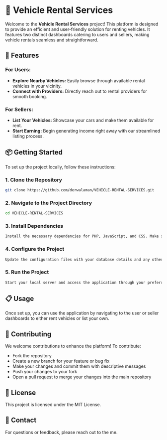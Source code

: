 # 🚗 Vehicle Rental Services

Welcome to the **Vehicle Rental Services** project! This platform is designed to provide an efficient and user-friendly solution for renting vehicles. It features two distinct dashboards catering to users and sellers, making vehicle rentals seamless and straightforward.

## 🌟 Features

### For Users:
- **Explore Nearby Vehicles:** Easily browse through available rental vehicles in your vicinity.
- **Connect with Providers:** Directly reach out to rental providers for smooth booking.

### For Sellers:
- **List Your Vehicles:** Showcase your cars and make them available for rent.
- **Start Earning:** Begin generating income right away with our streamlined listing process.

## 📦 Getting Started

To set up the project locally, follow these instructions:

### 1. Clone the Repository

```bash
git clone https://github.com/derwalaman/VEHICLE-RENTAL-SERVICES.git
```

### 2. Navigate to the Project Directory

```bash
cd VEHICLE-RENTAL-SERVICES
```

### 3. Install Dependencies

```bash
Install the necessary dependencies for PHP, JavaScript, and CSS. Make sure you have all required software and libraries configured as per the project’s setup guide.
```

### 4. Configure the Project

```bash
Update the configuration files with your database details and any other environment-specific settings. Ensure all environment variables are properly set.
```

### 5. Run the Project

```bash
Start your local server and access the application through your preferred web browser.
```

## 📋 Usage

Once set up, you can use the application by navigating to the user or seller dashboards to either rent vehicles or list your own.

## 🤝 Contributing

We welcome contributions to enhance the platform! To contribute:

- Fork the repository
- Create a new branch for your feature or bug fix
- Make your changes and commit them with descriptive messages
- Push your changes to your fork
- Open a pull request to merge your changes into the main repository
  
## 📝 License

This project is licensed under the MIT License.

## 📧 Contact

For questions or feedback, please reach out to the me.
